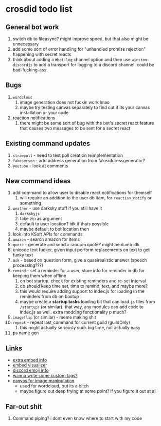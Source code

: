 # crosdid todo list

## General bot work

1. switch db to fileasync? might improve speed, but that also might be unnecessary
2. add some sort of error handling for "unhandled promise rejection" happening with secret reacts
3. think about adding a `#bot-log` channel option and then use `winston-discordjs` to add a transport for logging to a discord channel. could be bad-fucking-ass.

## Bugs

1. `wordcloud`
   1. image generation does not fuckin work lmao
   2. maybe try testing canvas separately to find out if its your canvas installation or your code
2. reaction notifications
   1. there might be some sort of bug with the bot's secret react feature that causes two messages to be sent for a secret react

## Existing command updates

1. `strawpoll` - need to test poll creation reimplementation
2. `fakeperson` - add address generation from fakeaddressgenerator?
3. `youtube` - look at comments

## New command ideas

1. add command to allow user to disable react notifications for themself
    1. will require an addition to the user db item, for `reaction_notify` or something
2. `weather` - use darksky stuff if you still have it
    1. `darkskyjs`
    2. take zip as argument
    3. default to user location? idk if thats possible
    4. maybe default to bot location then
3. look into KSoft APIs for commands
4. `amazon` - search amazon for items
5. `quote` - generate and send a random quote? might be dumb idk
6. unicode text fucker, given input perform replacements on text to get funky text
7. `ask` - based on question form, give a quasirealistic answer (speech processing???)
8. `remind` - set a reminder for a user, store info for reminder in db for keeping them when offline
    1. on bot startup, check for existing reminders and re-set interval
    2. db should keep time set, time to remind, text, and maybe more?
    3. this would require adding support to index.js for loading in the reminders from db on bootup
    4. maybe create a **startup tasks** loading bit that can load `js` files from `/startup/` (or similar). that way, any modules can add code to index.js as well. extra modding functionality p much?
9. `imageflip` (or similar) - meme making shit
10. `repeat` - repeat last_command for current guild (guildOnly)
    1. this might actually seriously suck big time, not actually easy
11. ps name gen

## Links

- [extra embed info](https://discordjs.guide/popular-topics/embeds.html#embed-preview)
- [embed visualizer](https://leovoel.github.io/embed-visualizer/)
- [discord emoji info](https://github.com/AnIdiotsGuide/discordjs-bot-guide/blob/master/coding-guides/using-emojis.md)
- [wanna write some custom tags?](https://developer.mozilla.org/en-US/docs/Web/JavaScript/Reference/Template_literals#Tagged_templates)
- [canvas for image manipulation](https://discordjs.guide/popular-topics/canvas.html#setting-up-canvas)
  - used for wordcloud, but its a bitch
  - maybe figure out deep frying at some point? if you figure it out at all

## Far-out shit

1. Command piping? i dont even know where to start with my code
